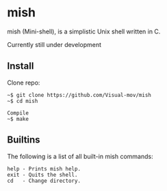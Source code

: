 # mish
mish (Mini-shell), is a simplistic Unix shell written in C.

Currently still under development

## Install
Clone repo:
```
~$ git clone https://github.com/Visual-mov/mish
~$ cd mish
```
```
Compile
~$ make
```

## Builtins
The following is a list of all built-in mish commands:
```
help - Prints mish help.
exit - Quits the shell.
cd   - Change directory.
```